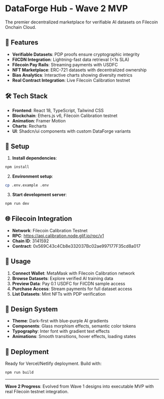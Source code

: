 # DataForge Hub - Wave 2 MVP

The premier decentralized marketplace for verifiable AI datasets on Filecoin Onchain Cloud.

## 🚀 Features

- **Verifiable Datasets**: PDP proofs ensure cryptographic integrity
- **FilCDN Integration**: Lightning-fast data retrieval (<1s SLA)
- **Filecoin Pay Rails**: Streaming payments with USDFC
- **NFT Marketplace**: ERC-721 datasets with decentralized ownership
- **Bias Analytics**: Interactive charts showing diversity metrics
- **Real Contract Integration**: Live Filecoin Calibration testnet

## 🛠️ Tech Stack

- **Frontend**: React 18, TypeScript, Tailwind CSS
- **Blockchain**: Ethers.js v6, Filecoin Calibration testnet
- **Animation**: Framer Motion
- **Charts**: Recharts
- **UI**: Shadcn/ui components with custom DataForge variants

## 🔧 Setup

1. **Install dependencies**:
```bash
npm install
```

2. **Environment setup**:
```bash
cp .env.example .env
```

3. **Start development server**:
```bash
npm run dev
```

## 🌐 Filecoin Integration

- **Network**: Filecoin Calibration Testnet
- **RPC**: https://api.calibration.node.glif.io/rpc/v1
- **Chain ID**: 3141592
- **Contract**: 0x569C43c4Cb8e332037Bc02ae997177F35cd8a017

## 📝 Usage

1. **Connect Wallet**: MetaMask with Filecoin Calibration network
2. **Browse Datasets**: Explore verified AI training data
3. **Preview Data**: Pay 0.1 USDFC for FilCDN sample access
4. **Purchase Access**: Stream payments for full dataset access
5. **List Datasets**: Mint NFTs with PDP verification

## 🎨 Design System

- **Theme**: Dark-first with blue-purple AI gradients
- **Components**: Glass morphism effects, semantic color tokens
- **Typography**: Inter font with gradient text effects
- **Animations**: Smooth transitions, hover effects, loading states

## 🚀 Deployment

Ready for Vercel/Netlify deployment. Build with:

```bash
npm run build
```

---

**Wave 2 Progress**: Evolved from Wave 1 designs into executable MVP with real Filecoin testnet integration.